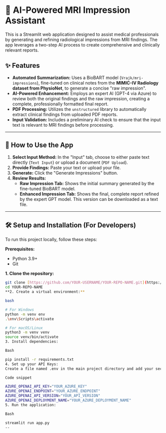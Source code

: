 # 🧠 AI-Powered MRI Impression Assistant

This is a Streamlit web application designed to assist medical professionals by generating and refining radiological impressions from MRI findings. The app leverages a two-step AI process to create comprehensive and clinically relevant reports.

## ✨ Features

- **Automated Summarization:** Uses a BioBART model (`Vrajk/mri-impressions`), fine-tuned on clinical notes from the **MIMIC-IV Radiology dataset from PhysioNet**, to generate a concise "raw impression".
- **AI-Powered Enhancement:** Employs an expert AI (GPT-4 via Azure) to review both the original findings and the raw impression, creating a complete, professionally formatted final report.
- **PDF Processing:** Utilizes the `unstructured` library to automatically extract clinical findings from uploaded PDF reports.
- **Input Validation:** Includes a preliminary AI check to ensure that the input text is relevant to MRI findings before processing.

---

## 🚀 How to Use the App

1.  **Select Input Method:** In the "Input" tab, choose to either paste text directly (`Text Input`) or upload a document (`PDF Upload`).
2.  **Provide Findings:** Paste your text or upload your file.
3.  **Generate:** Click the "Generate Impressions" button.
4.  **Review Results:**
    - **Raw Impression Tab:** Shows the initial summary generated by the fine-tuned BioBART model.
    - **Enhanced Impression Tab:** Shows the final, complete report refined by the expert GPT model. This version can be downloaded as a text file.

---

## 🛠️ Setup and Installation (For Developers)

To run this project locally, follow these steps:

**Prerequisites:**
- Python 3.9+
- Git

**1. Clone the repository:**
```bash
git clone [https://github.com/YOUR-USERNAME/YOUR-REPO-NAME.git](https://github.com/YOUR-USERNAME/YOUR-REPO-NAME.git)
cd YOUR-REPO-NAME
**2. Create a virtual environment:**

bash

# For Windows
python -m venv env
.\env\Scripts\activate

# For macOS/Linux
python3 -m venv venv
source venv/bin/activate
3. Install dependencies:

Bash

pip install -r requirements.txt
4. Set up your API Keys:
Create a file named .env in the main project directory and add your secret keys. This file should not be committed to Git.

Code snippet

AZURE_OPENAI_API_KEY="YOUR_AZURE_KEY"
AZURE_OPENAI_ENDPOINT="YOUR_AZURE_ENDPOINT"
AZURE_OPENAI_API_VERSION="YOUR_API_VERSION"
AZURE_OPENAI_DEPLOYMENT_NAME="YOUR_AZURE_DEPLOYMENT_NAME"
5. Run the application:

Bash

streamlit run app.py
--
